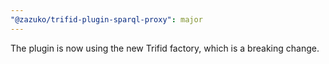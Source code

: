 ```yaml
---
"@zazuko/trifid-plugin-sparql-proxy": major
---
```


The plugin is now using the new Trifid factory, which is a breaking change.
